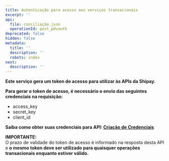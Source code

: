 ```yaml
---
title: Autenticação para acesso aos serviços transacionais
excerpt: ''
api:
  file: conciliação.json
  operationId: post_pdvauth
deprecated: false
hidden: false
metadata:
  title: ''
  description: ''
  robots: index
next:
  description: ''
---
```

**Este serviço gera um token de acesso para utilizar às APIs da Shipay.**

**Para gerar o token de acesso, é necessário o envio das seguintes credenciais na requisição:**

- access_key
- secret_key
- client_id

**Saiba como obter suas credenciais para API: [Criação de Credenciais](https://docs.shipay.com.br/cadastro.html)**

**IMPORTANTE:**  
O prazo de validade do token de acesso é informado na resposta desta API e **o mesmo token deve ser utilizado para quaisquer operações transacionais enquanto estiver válido.**